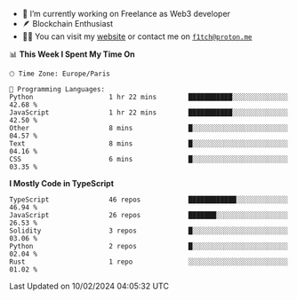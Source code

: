 - 🔭 I’m currently working on Freelance as Web3 developer
- 🪶 Blockchain Enthusiast
- 👨‍💻 You can visit my [website](https://f1tch.xyz) or contact me on [`f1tch@proton.me`](mailto:f1tch@proton.me)

<!--START_SECTION:waka-->
📊 **This Week I Spent My Time On** 

```text
🕑︎ Time Zone: Europe/Paris

💬 Programming Languages: 
Python                   1 hr 22 mins        ███████████░░░░░░░░░░░░░░   42.68 % 
JavaScript               1 hr 22 mins        ███████████░░░░░░░░░░░░░░   42.50 % 
Other                    8 mins              █░░░░░░░░░░░░░░░░░░░░░░░░   04.57 % 
Text                     8 mins              █░░░░░░░░░░░░░░░░░░░░░░░░   04.16 % 
CSS                      6 mins              █░░░░░░░░░░░░░░░░░░░░░░░░   03.35 % 
```

**I Mostly Code in TypeScript** 

```text
TypeScript               46 repos            ████████████░░░░░░░░░░░░░   46.94 % 
JavaScript               26 repos            ███████░░░░░░░░░░░░░░░░░░   26.53 % 
Solidity                 3 repos             █░░░░░░░░░░░░░░░░░░░░░░░░   03.06 % 
Python                   2 repos             █░░░░░░░░░░░░░░░░░░░░░░░░   02.04 % 
Rust                     1 repo              ░░░░░░░░░░░░░░░░░░░░░░░░░   01.02 % 
```




 Last Updated on 10/02/2024 04:05:32 UTC
<!--END_SECTION:waka-->
